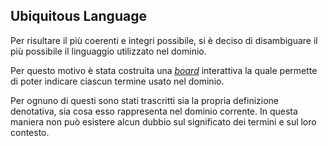 ## Ubiquitous Language

Per risultare il più coerenti e integri possibile, si è deciso di disambiguare il più 
possibile il linguaggio utilizzato nel dominio.

Per questo motivo è stata costruita una 
[_board_](https://miro.com/app/live-embed/uXjVOfQexp8=/?moveToViewport=-1236,-720,1965,959)
interattiva la quale permette di poter indicare ciascun termine usato nel dominio.

Per ognuno di questi sono stati trascritti sia la propria definizione denotativa, sia cosa
esso rappresenta nel dominio corrente.
In questa maniera non può esistere alcun dubbio sul significato dei termini e sul loro
contesto.
